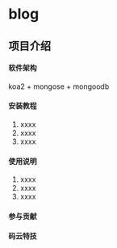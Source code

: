 # blog

## 项目介绍





#### 软件架构

koa2 + mongose + mongoodb

#### 安装教程

1. xxxx
2. xxxx
3. xxxx

#### 使用说明

1. xxxx
2. xxxx
3. xxxx

#### 参与贡献



#### 码云特技

